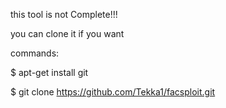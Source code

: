 

this tool is not Complete!!!

you can clone it if you want

commands:

$ apt-get install git

$ git clone https://github.com/Tekka1/facsploit.git
